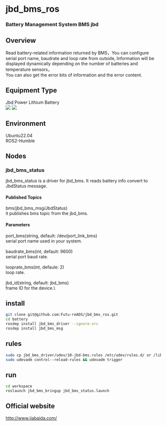 # jbd_bms_ros
### Battery Management System BMS jbd
## Overview
Read battery-related information returned by BMS，You can configure serial port name, baudrate and loop rate from outside,
Information will be displayed dynamically depending on the number of batteries and temperature sensors，\
You can also get the error bits of information and the error content.
## Equipment Type
Jbd Power Lithium Battery\
![](https://github.com/I-Quotient-Robotics/jbd_bms_ros/blob/master/type_pic/144283718.jpg)
![](https://github.com/I-Quotient-Robotics/jbd_bms_ros/blob/master/type_pic/60348685.jpg)

## Environment
Ubuntu22.04\
ROS2-Humble
## Nodes
### jbd_bms_status
jbd_bms_status is a driver for jbd_bms. It reads battery info convert to JbdStatus message.
#### Published Topics
bms(jbd_bms_msg/JbdStatus)\
it publishes bms topic from the jbd_bms.
#### Parameters
port_bms(string, default: /dev/port_link_bms)\
serial port name used in your system.\
\
baudrate_bms(int, default: 9600)\
serial port baud rate.\
\
looprate_bms(int, defaule: 2)\
loop rate.\
\
jbd_id(string, default: jbd_bms)\
frame ID for the device.\
## install
```bash
git clone git@github.com:Futu-reADS/jbd_bms_ros.git
cd battery
rosdep install jbd_bms_driver --ignore-src
rosdep install jbd_bms_msg
```
## rules
```bash
sudo cp jbd_bms_driver/udev/10-jbd-bms.rules /etc/udev/rules.d/ or /lib/udec/rules.d
sudo udevadm control--reload-rules && udevadm trigger
```
## run
```bash
cd workspace
roslaunch jbd_bms_bringup jbd_bms_status.launch
```
## Official website
http://www.jiabaida.com/

